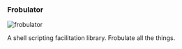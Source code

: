 ### Frobulator

![frobulator](https://raw.githubusercontent.com/nathaneltitane/frobulator/master/frobulator.svg)

A shell scripting facilitation library.
Frobulate all the things.
